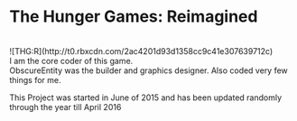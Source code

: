 <h1> The Hunger Games: Reimagined </h1><br>
![THG:R](http://t0.rbxcdn.com/2ac4201d93d1358cc9c41e307639712c)
<br>
I am the core coder of this game.
<br>
ObscureEntity was the builder and graphics designer. Also coded very few things for me.

This Project was started in June of 2015 and has been updated randomly through the year till April 2016
